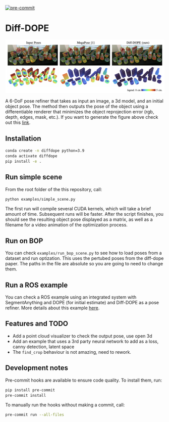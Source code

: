 [![pre-commit](https://img.shields.io/badge/pre--commit-enabled-brightgreen?logo=pre-commit)](https://github.com/pre-commit/pre-commit)

# Diff-DOPE

![Diff-DOPE compared to megapose](figures/teaser.png)

A 6-DoF pose refiner that takes as input an image, a 3d model, and an initial object pose. The method then outputs the pose of the object using a differentiable renderer that minimizes the object reprojection error (rgb, depth, edges, mask, etc.). If you want to generate the figure above check out this [link](https://github.com/TontonTremblay/heatmap_error_pose).


  ## Installation
```bash
conda create -n diffdope python=3.9
conda activate diffdope
pip install -e .
```

## Run simple scene
From the root folder of the this repository, call:
```bash
python examples/simple_scene.py
```
The first run will compile several CUDA kernels, which will take a brief amount of time. Subsequent runs will be faster. After the script finishes, you should see the resulting object pose displayed as a matrix, as well as a filename for a video animation of the optimization process.

## Run on BOP
You can check `examples/run_bop_scene.py` to see how to load poses from a dataset and run optization. This uses the pertubed poses from the diff-dope paper. The paths in the file are absolute so you are going to need to change them.

## Run a ROS example

You can check a ROS example using an integrated system with SegmentAnything and
DOPE (for initial estimate) and Diff-DOPE as a pose refiner. More details about
this example [here](docs/demos.rst).

## Features and TODO
- Add a point cloud visualizer to check the output pose, use open 3d
- Add an example that uses a 3rd party neural network to add as a loss, canny detection, latent space
- The `find_crop` behaviour is not amazing, need to rework.

## Development notes

Pre-commit hooks are available to ensure code quality. To install them, run:

```bash
pip install pre-commit
pre-commit install
```

To manually run the hooks without making a commit, call:

```bash
pre-commit run --all-files
```
